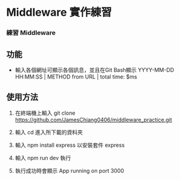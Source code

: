 # Middleware 實作練習
### 練習 Middleware

## 功能
* 輸入各個網址可顯示各個訊息，並且在Git Bash顯示 YYYY-MM-DD HH:MM:SS | METHOD from URL | total time: $ms


## 使用方法
1. 在終端機上輸入 git clone https://github.com/JamesChiang0406/middleware_practice.git

2. 輸入 cd 進入所下載的資料夾

3. 輸入 npm install express 以安裝套件 express

4. 輸入 npm run dev 執行

5. 執行成功時會顯示 App running on port 3000
